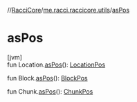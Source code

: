 //[RacciCore](../../index.md)/[me.racci.raccicore.utils](index.md)/[asPos](as-pos.md)

# asPos

[jvm]\
fun Location.[asPos](as-pos.md)(): [LocationPos](-location-pos/index.md)

fun Block.[asPos](as-pos.md)(): [BlockPos](-block-pos/index.md)

fun Chunk.[asPos](as-pos.md)(): [ChunkPos](-chunk-pos/index.md)
